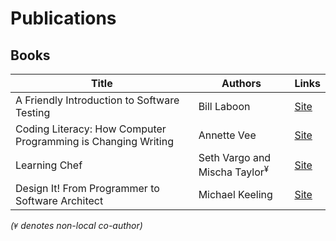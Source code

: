 # Publications

## Books

| Title                                                         | Authors                       | Links                                             |
|---------------------------------------------------------------|-------------------------------|---------------------------------------------------|
| A Friendly Introduction to Software Testing                   | Bill Laboon                   | [Site](https://www.createspace.com/6008739)              |
| Coding Literacy: How Computer Programming is Changing Writing | Annette Vee                   | [Site](https://mitpress.mit.edu/books/coding-literacy)   |
| Learning Chef                                                 | Seth Vargo and Mischa Taylor<sup>¥</sup> | [Site](http://shop.oreilly.com/product/0636920032397.do) |
| Design It! From Programmer to Software Architect              | Michael Keeling               | [Site](https://pragprog.com/book/mkdsa/design-it)        |



_(`¥` denotes non-local co-author)_
<!-- use http://markdowntable.com/ to format the table! -->
